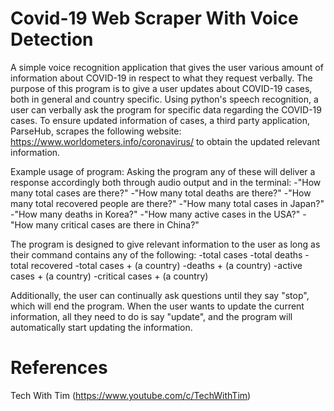 # Covid-19 Web Scraper With Voice Detection

A simple voice recognition application that gives the user various amount of information about COVID-19 in respect to what they request verbally.
The purpose of this program is to give a user updates about COVID-19 cases, both in general and country specific. Using python's speech recognition, a user can verbally ask the program for specific data regarding the COVID-19 cases. To ensure updated information of cases, a third party application, ParseHub, scrapes the following website: https://www.worldometers.info/coronavirus/ to obtain the updated relevant information.

Example usage of program:
	Asking the program any of these will deliver a response accordingly both through audio output and in the terminal:
		-"How many total cases are there?"
		-"How many total deaths are there?"
		-"How many total recovered people are there?"
		-"How many total cases in Japan?"
		-"How many deaths in Korea?"
		-"How many active cases in the USA?"
		-"How many critical cases are there in China?"

The program is designed to give relevant information to the user as long as their command contains any of the following:
	-total cases
	-total deaths
	-total recovered
	-total cases + (a country)
	-deaths + (a country)
	-active cases + (a country)
	-critical cases + (a country)

Additionally, the user can continually ask questions until they say "stop", which will end the program. When the user wants to update the current information, all they need to do is say "update", and the program will automatically start updating the information.

# References
Tech With Tim (https://www.youtube.com/c/TechWithTim)
